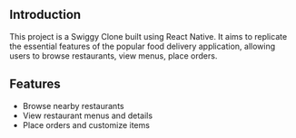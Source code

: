 ## Introduction

This project is a Swiggy Clone built using React Native. 
It aims to replicate the essential features of the popular food delivery application, allowing users to browse restaurants,
view menus, place orders.

## Features

- Browse nearby restaurants
- View restaurant menus and details
- Place orders and customize items
  
